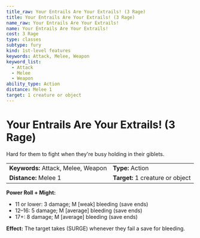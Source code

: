 ```yaml
---
title_raw: Your Entrails Are Your Extrails! (3 Rage)
title: Your Entrails Are Your Extrails! (3 Rage)
name_raw: Your Entrails Are Your Extrails!
name: Your Entrails Are Your Extrails!
cost: 3 Rage
type: classes
subtype: fury
kind: 1st-level features
keywords: Attack, Melee, Weapon
keyword_list:
  - Attack
  - Melee
  - Weapon
ability_type: Action
distance: Melee 1
target: 1 creature or object
---
```


# Your Entrails Are Your Extrails! (3 Rage)

Hard for them to fight when they're busy holding in their giblets.

|                                     |                                  |
| :---------------------------------- | :------------------------------- |
| **Keywords:** Attack, Melee, Weapon | **Type:** Action                 |
| **Distance:** Melee 1               | **Target:** 1 creature or object |

**Power Roll + Might:**

- 11 or lower: 3 damage; M \[weak\] bleeding (save ends)
- 12–16: 5 damage; M \[average\] bleeding (save ends)
- 17+: 8 damage; M \[average\] bleeding (save ends)

**Effect:** The target takes (SURGE) whenever they fail a save for bleeding.
